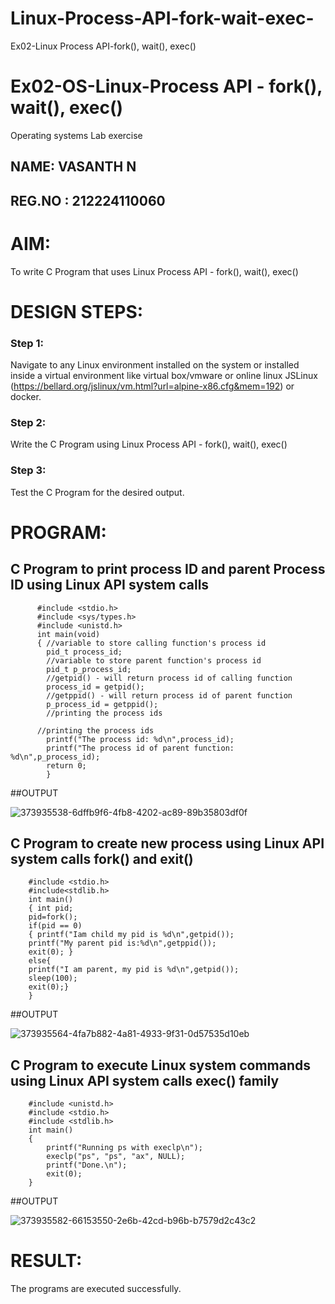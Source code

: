 # Linux-Process-API-fork-wait-exec-
Ex02-Linux Process API-fork(), wait(), exec()
# Ex02-OS-Linux-Process API - fork(), wait(), exec()
Operating systems Lab exercise
## NAME: VASANTH N
## REG.NO : 212224110060


# AIM:
To write C Program that uses Linux Process API - fork(), wait(), exec()

# DESIGN STEPS:

### Step 1:

Navigate to any Linux environment installed on the system or installed inside a virtual environment like virtual box/vmware or online linux JSLinux (https://bellard.org/jslinux/vm.html?url=alpine-x86.cfg&mem=192) or docker.

### Step 2:

Write the C Program using Linux Process API - fork(), wait(), exec()

### Step 3:

Test the C Program for the desired output. 

# PROGRAM:

## C Program to print process ID and parent Process ID using Linux API system calls


          #include <stdio.h>
          #include <sys/types.h>
          #include <unistd.h>
          int main(void)
          {	//variable to store calling function's process id
          	pid_t process_id;
          	//variable to store parent function's process id
          	pid_t p_process_id;
          	//getpid() - will return process id of calling function
          	process_id = getpid();
          	//getppid() - will return process id of parent function
          	p_process_id = getppid();
          	//printing the process ids
          
          //printing the process ids
          	printf("The process id: %d\n",process_id);
          	printf("The process id of parent function: %d\n",p_process_id);
          	return 0;
            }













##OUTPUT




![373935538-6dffb9f6-4fb8-4202-ac89-89b35803df0f](https://github.com/user-attachments/assets/39d20fa8-e189-4600-bf40-8119e6bdc3df)










## C Program to create new process using Linux API system calls fork() and exit()

        #include <stdio.h>
        #include<stdlib.h>
        int main()
        { int pid; 
        pid=fork(); 
        if(pid == 0) 
        { printf("Iam child my pid is %d\n",getpid()); 
        printf("My parent pid is:%d\n",getppid()); 
        exit(0); } 
        else{ 
        printf("I am parent, my pid is %d\n",getpid()); 
        sleep(100); 
        exit(0);} 
        }











##OUTPUT



![373935564-4fa7b882-4a81-4933-9f31-0d57535d10eb](https://github.com/user-attachments/assets/f66831cb-3cf0-485a-bfe2-46520faeacec)





## C Program to execute Linux system commands using Linux API system calls exec() family



        #include <unistd.h>
        #include <stdio.h>
        #include <stdlib.h>
        int main()
        {
        	printf("Running ps with execlp\n");
        	execlp("ps", "ps", "ax", NULL);
        	printf("Done.\n");
        	exit(0);
        }






















##OUTPUT




![373935582-66153550-2e6b-42cd-b96b-b7579d2c43c2](https://github.com/user-attachments/assets/92732711-3569-41dd-88cd-4d3d1529f105)














# RESULT:
The programs are executed successfully.
